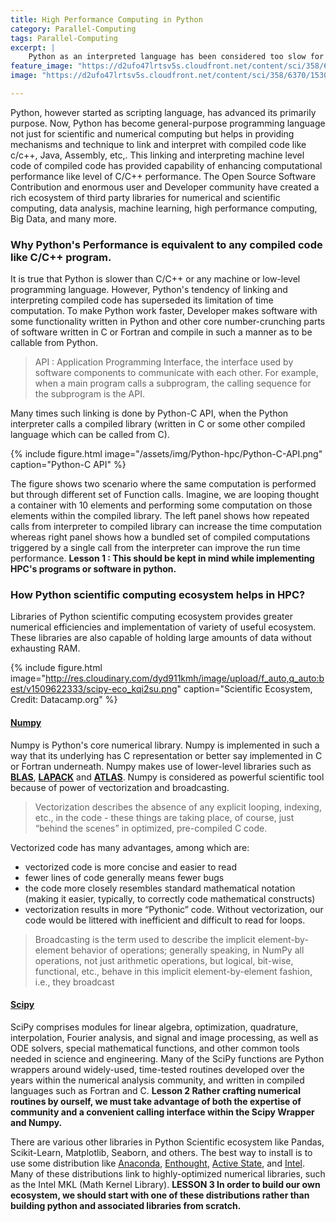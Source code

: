 ```yaml
---
title: High Performance Computing in Python
category: Parallel-Computing
tags: Parallel-Computing
excerpt: |
    Python as an interpreted language has been considered too slow for high-performance computing. However, recent development of CUDA based libraries in python has changed the programming paradigms, capable of rapid iterative development of Python with harnessing the power of NVIDIA GPUs.
feature_image: "https://d2ufo47lrtsv5s.cloudfront.net/content/sci/358/6370/1530/F1.large.jpg?width=800&height=600&carousel=1"
image: "https://d2ufo47lrtsv5s.cloudfront.net/content/sci/358/6370/1530/F1.large.jpg?width=800&height=600&carousel=1"

---
```

Python, however started as scripting language, has advanced its primarily purpose. Now, Python has become general-purpose programming language not just for scientific and numerical computing but helps in providing mechanisms and technique to link and interpret with compiled code like c/c++, Java, Assembly, etc,. This linking and interpreting machine level code of compiled code has provided capability of enhancing computational performance like level of C/C++ performance. The Open Source Software Contribution and enormous user and Developer community have created a rich ecosystem of third party libraries for numerical and scientific computing, data analysis, machine learning, high performance computing, Big Data, and many more.

### Why Python's Performance is equivalent to any compiled code like C/C++ program.
It is true that Python is slower than C/C++ or any machine or low-level programming language. However, Python's tendency of linking and interpreting compiled code has superseded its limitation of time computation. To make Python work faster, Developer makes software with some functionality written in Python and other core number-crunching parts of software written in C or Fortran and compile in such a manner as to be callable from Python.

> API : Application Programming Interface, the interface used by software components to communicate with each other. For example, when a main program calls a subprogram, the calling sequence for the subprogram is the API.

Many times such linking is done by Python-C API, when the Python interpreter calls a compiled library (written in C or some other compiled language which can be called from C).

{% include figure.html image="/assets/img/Python-hpc/Python-C-API.png" caption="Python-C API" %}

The figure shows two scenario where the same computation is performed but through different set of Function calls. Imagine, we are looping thought a container with 10 elements and performing some computation on those elements within the compiled library. The left panel shows how repeated calls from interpreter to compiled library can increase the time computation whereas right panel shows how a bundled set of compiled computations triggered by a single call from the interpreter can improve the run time performance. **Lesson 1 : This should be kept in mind while implementing HPC's programs or software in python.**

### How Python scientific computing ecosystem helps in HPC?
Libraries of Python scientific computing ecosystem provides greater numerical efficiencies and implementation of variety of useful ecosystem. These libraries are also capable of holding large amounts of data without exhausting RAM.

{% include figure.html image="http://res.cloudinary.com/dyd911kmh/image/upload/f_auto,q_auto:best/v1509622333/scipy-eco_kqi2su.png" caption="Scientific Ecosystem, Credit: Datacamp.org" %}

#### [Numpy](http://www.numpy.org/)
Numpy is Python's core numerical library. Numpy is implemented in such a way that its underlying has C representation or better say implemented in C or Fortran underneath. Numpy makes use of lower-level libraries such as **[BLAS](http://www.netlib.org/blas/)**, **[LAPACK](http://www.netlib.org/lapack/)** and **[ATLAS](http://math-atlas.sourceforge.net/)**. Numpy is considered as powerful scientific tool because of power of vectorization and broadcasting.

> Vectorization describes the absence of any explicit looping, indexing, etc., in the code - these things are taking place, of course, just “behind the scenes” in optimized, pre-compiled C code.

Vectorized code has many advantages, among which are:
*  vectorized code is more concise and easier to read
*  fewer lines of code generally means fewer bugs
*  the code more closely resembles standard mathematical notation (making it easier, typically, to correctly code mathematical constructs)
*  vectorization results in more “Pythonic” code. Without vectorization, our code would be littered with inefficient and difficult to read for loops.

> Broadcasting is the term used to describe the implicit element-by-element behavior of operations; generally speaking, in NumPy all operations, not just arithmetic operations, but logical, bit-wise, functional, etc., behave in this implicit element-by-element fashion, i.e., they broadcast

#### [Scipy](https://www.scipy.org/)
SciPy comprises modules for linear algebra, optimization, quadrature, interpolation, Fourier analysis, and signal and image processing, as well as ODE solvers, special mathematical functions, and other common tools needed in science and engineering. Many of the SciPy functions are Python wrappers around widely-used, time-tested routines developed over the years within the numerical analysis community, and written in compiled languages such as Fortran and C. **Lesson 2 Rather crafting numerical routines by ourself, we must take advantage of both the expertise of community and a convenient calling interface within the Scipy Wrapper and Numpy.**

There are various other libraries in Python Scientific ecosystem like Pandas, Scikit-Learn, Matplotlib, Seaborn, and others. The best way to install is to use some distribution like [Anaconda](https://www.anaconda.com/distribution/), [Enthought](https://www.enthought.com/product/enthought-python-distribution/), [Active State](https://www.activestate.com/activepython), and [Intel](https://software.intel.com/en-us/distribution-for-python). Many of these distributions link to highly-optimized numerical libraries, such as the Intel MKL (Math Kernel Library). **LESSON 3 In order to build our own ecosystem, we should start with one of these distributions rather than building python and associated libraries from scratch.**

<!--
### Why Libraries Like BLAS, LAPACK, ATLAS and MKL is important in HPC?


> BLAS: Basic Linear Algebra Subroutines

> LAPACK: Linear ALgebra PACKage

>ATLAS: Automatically Tuned Linear Algebra Software, provides C and Fortran77 interfaces to portably efficient BLAS implementation, as well as a few routines from LAPACK.

### Pythonic CUDA
#### [PyCUDA](https://documen.tician.de/pycuda/)
#### [Numba](https://numba.pydata.org/)
#### [Pyculib](http://pyculib.readthedocs.io/en/latest/#)
[](https://www.anaconda.com/blog/developer-blog/open-sourcing-anaconda-accelerate/)
-->
